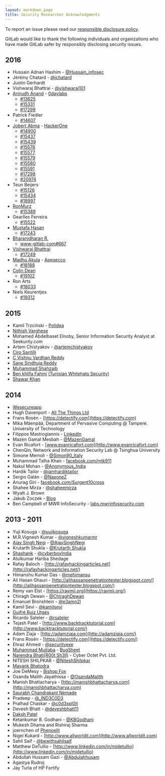 ```yaml
---
layout: markdown_page
title: Security Researcher Acknowledgments
---
```


To report an issue please read our [responsible disclosure policy](/disclosure).

GitLab would like to thank the following individuals and organizations who have
made GitLab safer by responsibly disclosing security issues.

## 2016

- Hussain Adnan Hashim - [@Hussain_infosec](https://www.facebook.com/profile.php?id=100004366368341)
- Jérémy Chatard - [@jchatard](https://twitter.com/jchatard)
- Justin Gerhardt
- Vishwaraj Bhattrai - [@vishwaraj101](https://twitter.com/vishwaraj101)
- [Anirudh Anand](https://hackerone.com/a0xnirudh) - [0daylabs](https://www.0daylabs.com/)
  - [#13625](https://gitlab.com/gitlab-org/gitlab-ce/issues/13625)
  - [#15331](https://gitlab.com/gitlab-org/gitlab-ce/issues/15331)
  - [#17299](https://gitlab.com/gitlab-org/gitlab-ce/issues/17299)
- Patrick Fiedler
  - [#14607](https://gitlab.com/gitlab-org/gitlab-ce/issues/14607)
- [Jobert Abma](https://twitter.com/jobertabma) - [HackerOne](https://hackerone.com/jobert)
  - [#14900](https://gitlab.com/gitlab-org/gitlab-ce/issues/14900)
  - [#15437](https://gitlab.com/gitlab-org/gitlab-ce/issues/15437)
  - [#15439](https://gitlab.com/gitlab-org/gitlab-ce/issues/15439)
  - [#15576](https://gitlab.com/gitlab-org/gitlab-ce/issues/15576)
  - [#15577](https://gitlab.com/gitlab-org/gitlab-ce/issues/15577)
  - [#15579](https://gitlab.com/gitlab-org/gitlab-ce/issues/15579)
  - [#15580](https://gitlab.com/gitlab-org/gitlab-ce/issues/15580)
  - [#15591](https://gitlab.com/gitlab-org/gitlab-ce/issues/15591)
  - [#17298](https://gitlab.com/gitlab-org/gitlab-ce/issues/17298)
  - [#20974](https://gitlab.com/gitlab-org/gitlab-ce/issues/20974)
- Teun Beijers
  - [#15126](https://gitlab.com/gitlab-org/gitlab-ce/issues/15126)
  - [#15434](https://gitlab.com/gitlab-org/gitlab-ce/issues/15434)
  - [#18997](https://gitlab.com/gitlab-org/gitlab-ce/issues/18997)
- [RonMurz](https://hackerone.com/ronmurz)
  - [#15389](https://gitlab.com/gitlab-org/gitlab-ce/issues/15389)
- Gearlles Ferreira
  - [#15522](https://gitlab.com/gitlab-org/gitlab-ce/issues/15522)
- [Mustafa Hasan](https://twitter.com/strukt93)
  - [#17243](https://gitlab.com/gitlab-org/gitlab-ce/issues/17243)
- [Bharanidharan R.](https://www.linkedin.com/in/bharanidharanceh)
  - [www-gitlab-com#667](https://gitlab.com/gitlab-com/www-gitlab-com/issues/667)
- [Vishwaraj Bhattrai](https://hackerone.com/vraj)
  - [#17249](https://gitlab.com/gitlab-org/gitlab-ce/issues/17249)
- [Madhu Akula](http://twitter.com/madhuakula) - [Appsecco](http://appsecco.com)
  - [#18188](https://gitlab.com/gitlab-org/gitlab-ce/issues/18188)
- [Colin Dean](https://hackerone.com/colindean)
  - [#19102](https://gitlab.com/gitlab-org/gitlab-ce/issues/19102)
- Ron Arts
  - [#18033](https://gitlab.com/gitlab-org/gitlab-ce/issues/18033)
- Niels Keurentjes
  - [#19312](https://gitlab.com/gitlab-org/gitlab-ce/issues/19312)

## 2015

- Kamil Trzciński - [Polidea](http://www.polidea.com/)
- [Nithish Varghese](https://www.facebook.com/nithish.varghese)
- Mohamed Abdelbaset Elnoby, Senior Information Security Analyst at Seekurity.com
- Artem Chistyakov - [@artemchistyakov](https://twitter.com/artemchistyakov)
- [Ciro Santilli](http://www.cirosantilli.com/)
- [C Vishnu Vardhan Reddy](https://www.facebook.com/vishnu.dfx)
- [Sane Sindhuja Reddy](https://www.facebook.com/sindhuja.reddy.137)
- [Muhammad Shahzaib](http://www.facebook.com/shazaib.malik.56)
- [Ben khlifa Fahmi](https://twitter.com/benkhlifa_fahmi) [(Tunisian Whitehats Security)](http://benkhlifa.com/)
- [Shawar Khan](https://www.facebook.com/shawarkhanskofficial)

## 2014

- [Wesecureapp](http://wesecureapp.com)
- Hugh Davenport - [All The Things Ltd](http://allthethings.co.nz)
- Frans Rosén - [https://detectify.com](https://detectify.com)
- Mika Mäenpää, Department of Pervasive Computing @ Tampere. University of Technology
- Filippos Mastrogiannis - [LinkedIn](https://www.linkedin.com/pub/filippos-mastrogiannis/68/132/177)
- Mazen Gamal Mesbah - [@MazenGamal](https://twitter.com/mazengamal)
- Evan Ricafort - [www.evanricafort.com](http://www.evanricafort.com)
- ChenQin, Network and Information Security Lab @ Tsinghua University
- Simone Memoli - [@Simon90_Italy](https://twitter.com/Simon90_Italy)
- Muhammad Talha Khan - [facebook.com/mtk911](https://www.facebook.com/mtk911)
- Nakul Mohan - [@Anonymous_India](https://twitter.com/Nakul_Mohan_Cia)
- Hardik Tailor - [@iamhardiktailor](https://twitter.com/iamhardiktailor)
- Sergio Galán - [@NaxoneZ](https://twitter.com/NaxoneZ)
- Anurag Giri - [facebook.com/Surgent10cross](https://www.facebook.com/Surgent10cross)
- Shahee Mirza - [@shaheemirza](https://twitter.com/shaheemirza)
- Wyatt J. Brown
- Jakub Zoczek - [Blog](http://zoczus.blogspot.com)
- Ben Campbell of MWR InfoSecurity - [labs.mwrinfosecurity.com](https://labs.mwrinfosecurity.com)

## 2013 - 2011

- Yuji Kosuga - [@yujikosuga](https://twitter.com/yujikosuga)
- M.R.Vignesh Kumar - [@vigneshkumarmr](https://twitter.com/vigneshkumarmr)
- [Ajay Singh Negi](http://computersecuritywithethicalhacking.blogspot.in/) - [@AjaySinghNegi](https://twitter.com/ajaysinghnegi)
- Krutarth Shukla - [@Krutarth Shukla](https://twitter.com/KrutarthShukla)
- [Shashank](http://www.freemium-devils.in/) - [@cyberboyIndia](https://twitter.com/cyberboyIndia)
- Atulkumar Hariba Shedage
- Rafay Baloch - [http://rafayhackingarticles.net](http://rafayhackingarticles.net/)
- Himanshu Kumar Das - [@mehimansu](https://twitter.com/mehimansu)
- Ali Hasan Ghauri - [http://alihassanpenetrationtester.blogspot.com/](http://alihassanpenetrationtester.blogspot.com/)
- Remy van Elst - [https://raymii.org](https://raymii.org/)
- Chiragh Dewan - [@ChiraghDewan](https://twitter.com/ChiraghDewan)
- Emanuel Bronshtein - [@e3amn2l](https://twitter.com/e3amn2l)
- Kamil Sevi - [@kamilsevi](https://twitter.com/kamilsevi)
- [Guifré Ruiz Utgés](https://linkedin.com/in/guifre)
- Ricardo Sateler - [@rsateler](https://twitter.com/rsateler)
- Tejash Patel - [http://www.backtracktutorial.com](http://www.backtracktutorial.com/)
- Adam Ziaja - [http://adamziaja.com](http://adamziaja.com/)
- Frans Rosén - [https://detectify.com](https://detectify.com/)
- Ehraz Ahmed - [@securityexe](https://twitter.com/securityexe)
- [Muhammad Mujtaba](http://www.twitter.com/mushti) - [BugSheet](http://www.bugsheet.com)
- [Narendra Bhati(R00t Sh3ll)](https://twitter.com/NarendraBhatiB) - Cyber Octet Pvt. Ltd.
- NITESH SHILPKAR - [@NiteshShilpkar](https://twitter.com/NiteshShilpkar)
- [Mayank Bhatodra](https://www.facebook.com/iamyourfri3nd)
- Joe DeMesy - [Bishop Fox](http://www.bishopfox.com/)
- Osanda Malith Jayathissa - [@OsandaMalith](https://twitter.com/OsandaMalith)
- Manish Bhattacharya - [http://manishbhattacharya.com](http://manishbhattacharya.com)
- [Saurabh Chandrakant Nemade](https://www.facebook.com/saurabh.nemade)
- Pradeep - [@_IND3C0D3](https://twitter.com/_IND3C0D3)
- Pralhad Chaskar - [@c0d3xpl0it](https://twitter.com/c0d3xpl0it)
- Devesh Bhatt - [@deveshbhatt11](https://twitter.com/deveshbhatt11)
- [Daksh Patel](https://facebook.com/dakshxss)
- Ketankumar B. Godhani - [@KBGodhani](https://twitter.com/KBGodhani)
- Mukesh Dhama and Rishiraj Sharma
- joernchen of [Phenoelit](http://www.phenoelit.de/)
- Nigel Kukard - [http://www.allworldit.com](http://www.allworldit.com)
- Sahil Saif - [@bewithsahilsaif](https://twitter.com/bewithsahilsaif)
- Matthew DeTullio - [http://www.linkedin.com/in/mjdetullio](http://www.linkedin.com/in/mjdetullio)
- Abdullah Hussam Gazi - [@Abdulahhusam](https://twitter.com/Abdulahhusam)
- Agastya Rudroj
- Jay Turla of HP Fortify

